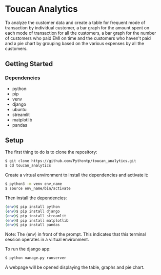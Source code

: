 # Toucan Analytics
To analyze the customer data and create a table for frequent mode of transaction by individual customer, a bar graph for the amount spent on each mode of transaction for all the customers, a bar graph for the number of customers who paid EMI on time and the customers who haven't paid and a pie chart by grouping based on the various expenses by all the customers.

## Getting Started

### Dependencies
* python
* pip
* venv
* django
* ubuntu
* streamlit
* matplotlib
* pandas

## Setup
The first thing to do is to clone the repository:
```sh
$ git clone https://github.com/Pythontp/toucan_analytics.git
$ cd toucan_analytics
```
Create a virtual environment to install the dependencies and activate it:
```sh
$ python3 -m venv env_name
$ source env_name/bin/activate
```
Then install the dependencies:
```sh
(env)$ pip install python
(env)$ pip install django
(env)$ pip install streamlit
(env)$ pip install matplotlib
(env)$ pip install pandas
```

Note: The (env) in front of the prompt. This indicates that this terminal session operates in a virtual environment.

To run the django app:
```sh
$ python manage.py runserver
```
A webpage will be opened displaying the table, graphs and pie chart.
